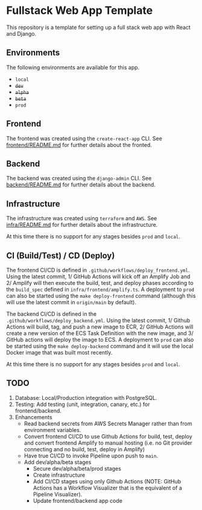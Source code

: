 # Fullstack Web App Template

This repository is a template for setting up a full stack web app with React and Django.

## Environments

The following environments are available for this app.

- `local`
- ~~`dev`~~
- ~~`alpha`~~
- ~~`beta`~~
- `prod`

## Frontend

The frontend was created using the `create-react-app` CLI. See [frontend/README.md](frontend/README.md) for further details about the fronted.

## Backend

The backend was created using the `django-admin` CLI. See [backend/README.md](backend/README.md) for further details about the backend.

## Infrastructure

The infrastructure was created using `terraform` and `AWS`. See [infra/README.md](infra/README.md) for further details about the infrastructure.

At this time there is no support for any stages besides `prod` and `local`.

## CI (Build/Test) / CD (Deploy)

The frontend CI/CD is defined in `.github/workflows/deploy_frontend.yml`. Using the latest commit, 1/ GitHub Actions will kick off an Amplify Job and 2/ Amplify will then execute the build, test, and deploy phases according to the `build_spec` defined in `infra/frontend/amplify.ts`. A deployment to `prod` can also be started using the `make deploy-frontend` command (although this will use the latest commit in `origin/main` by default).

The backend CI/CD is defined in the `.github/workflows/deploy_backend.yml`. Using the latest commit, 1/ Github Actions will build, tag, and push a new image to ECR, 2/ GitHub Actions will create a new version of the ECS Task Definition with the new image, and 3/ GitHub actions will deploy the image to ECS. A deployment to `prod` can also be started using the `make deploy-backend` command and it will use the local Docker image that was built most recently.

At this time there is no support for any stages besides `prod` and `local`.

## TODO

1. Database: Local/Production integration with PostgreSQL.
2. Testing: Add testing (unit, integration, canary, etc.) for frontend/backend.
3. Enhancements
   - Read backend secrets from AWS Secrets Manager rather than from environment variables.
   - Convert frontend CI/CD to use Github Actions for build, test, deploy and convert frontend Amplify to manual hosting (i.e. no Git provider connecting and no build, test, deploy in Amplify)
   - Have true CI/CD to invoke Pipeline upon push to `main`.
   - Add dev/alpha/beta stages
     - Secure dev/alpha/beta/prod stages
     - Create infrastructure
     - Add CI/CD stages using only Github Actions (NOTE: GitHub Actions has a Workflow Visualizer that is the equivalent of a Pipeline Visualizer).
     - Update frontend/backend app code
